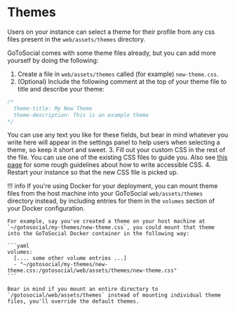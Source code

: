 # Themes

Users on your instance can select a theme for their profile from any css files present in the `web/assets/themes` directory.

GoToSocial comes with some theme files already, but you can add more yourself by doing the following:

1. Create a file in `web/assets/themes` called (for example) `new-theme.css`.
2. (Optional) Include the following comment at the top of your theme file to title and describe your theme:
  ```css
  /*
    theme-title: My New Theme
    theme-description: This is an example theme
  */
  ```
  You can use any text you like for these fields, but bear in mind whatever you write here will appear in the settings panel to help users when selecting a theme, so keep it short and sweet.
3. Fill out your custom CSS in the rest of the file. You can use one of the existing CSS files to guide you. Also see [this page](../user_guide/custom_css.md) for some rough guidelines about how to write accessible CSS.
4. Restart your instance so that the new CSS file is picked up.

!!! info
    If you're using Docker for your deployment, you can mount theme files from the host machine into your GoToSocial `web/assets/themes` directory instead, by including entries for them in the `volumes` section of your Docker configuration.
    
    For example, say you've created a theme on your host machine at `~/gotosocial/my-themes/new-theme.css`, you could mount that theme into the GoToSocial Docker container in the following way:
    
    ```yaml
    volumes:
      [.... some other volume entries ...]
      - "~/gotosocial/my-themes/new-theme.css:/gotosocial/web/assets/themes/new-theme.css"
    ```
    
    Bear in mind if you mount an entire directory to `/gotosocial/web/assets/themes` instead of mounting individual theme files, you'll override the default themes.
